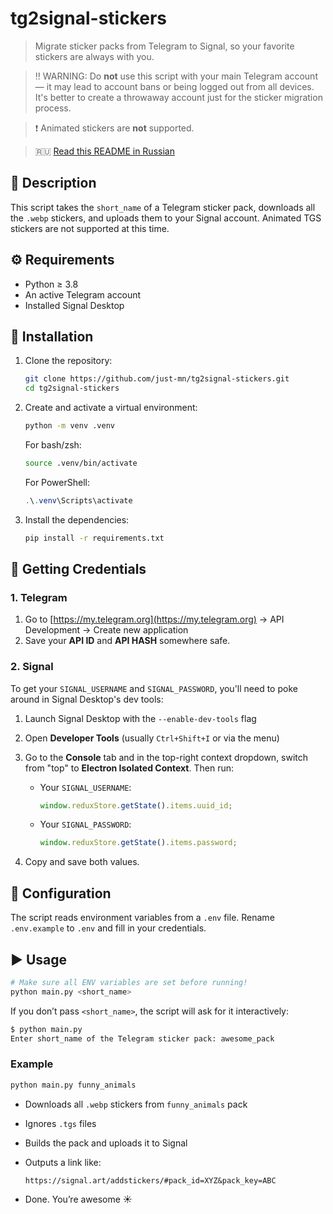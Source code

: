 # tg2signal-stickers

> Migrate sticker packs from Telegram to Signal, so your favorite stickers are always with you.

> ‼️ WARNING: Do **not** use this script with your main Telegram account — it may lead to account bans or being logged out from all devices. It's better to create a throwaway account just for the sticker migration process.

> ❗ Animated stickers are **not** supported.

> 🇷🇺 [Read this README in Russian](./README_ru.md)

## 📖 Description

This script takes the `short_name` of a Telegram sticker pack, downloads all the `.webp` stickers, and uploads them to your Signal account.
Animated TGS stickers are not supported at this time.

## ⚙️ Requirements

* Python ≥ 3.8
* An active Telegram account
* Installed Signal Desktop

## 🚀 Installation

1. Clone the repository:

   ```bash
   git clone https://github.com/just-mn/tg2signal-stickers.git
   cd tg2signal-stickers
   ```

2. Create and activate a virtual environment:

   ```bash
   python -m venv .venv
   ```

   For bash/zsh:

   ```bash
   source .venv/bin/activate
   ```

   For PowerShell:

   ```powershell
   .\.venv\Scripts\activate
   ```

3. Install the dependencies:

   ```bash
   pip install -r requirements.txt
   ```

## 🔑 Getting Credentials

### 1. Telegram

1. Go to [https://my.telegram.org](https://my.telegram.org) → API Development → Create new application
2. Save your **API ID** and **API HASH** somewhere safe.

### 2. Signal

To get your `SIGNAL_USERNAME` and `SIGNAL_PASSWORD`, you'll need to poke around in Signal Desktop's dev tools:

1. Launch Signal Desktop with the `--enable-dev-tools` flag

2. Open **Developer Tools** (usually `Ctrl+Shift+I` or via the menu)

3. Go to the **Console** tab and in the top-right context dropdown, switch from "top" to **Electron Isolated Context**. Then run:

   * Your `SIGNAL_USERNAME`:

     ```js
     window.reduxStore.getState().items.uuid_id;
     ```

   * Your `SIGNAL_PASSWORD`:

     ```js
     window.reduxStore.getState().items.password;
     ```

4. Copy and save both values.

## 🔧 Configuration

The script reads environment variables from a `.env` file.
Rename `.env.example` to `.env` and fill in your credentials.

## ▶️ Usage

```bash
# Make sure all ENV variables are set before running!
python main.py <short_name>
```

If you don’t pass `<short_name>`, the script will ask for it interactively:

```bash
$ python main.py
Enter short_name of the Telegram sticker pack: awesome_pack
```

### Example

```bash
python main.py funny_animals
```

* Downloads all `.webp` stickers from `funny_animals` pack
* Ignores `.tgs` files
* Builds the pack and uploads it to Signal
* Outputs a link like:

  ```
  https://signal.art/addstickers/#pack_id=XYZ&pack_key=ABC
  ```
* Done. You’re awesome ☀️